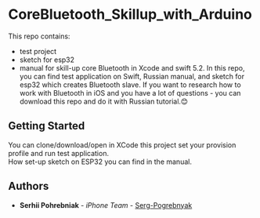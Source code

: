 # CoreBluetooth_Skillup_with_Arduino

This repo contains:
- test project
- sketch for esp32 
- manual 
for skill-up core Bluetooth in Xcode and swift 5.2. In this repo, you can find test application on Swift, Russian manual, and sketch for esp32 which creates Bluetooth slave. If you want to research how to work with Bluetooth in iOS and you have a lot of questions - you can download this repo and do it with Russian tutorial.😊

## Getting Started

You can clone/download/open in XCode this project set your provision profile and run test application.  
How set-up sketch on ESP32 you can find in the manual.

## Authors

* **Serhii Pohrebniak** - *iPhone Team* - [Serg-Pogrebnyak](https://github.com/Serg-Pogrebnyak)

